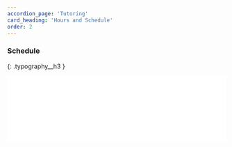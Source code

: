 ```yaml
---
accordion_page: 'Tutoring'
card_heading: 'Hours and Schedule'
order: 2
---
```


### Schedule
{: .typography__h3 }

<iframe title="Online and in-person hours for KCC Tutoring Services" src="../schedule-widget/" frameborder="0" width="100%" class="iframe iframeTableStyling iframeJSHeight"></iframe>
